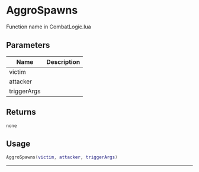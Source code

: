 # AggroSpawns

Function name in CombatLogic.lua

## Parameters

| Name        | Description |
| ----------- | ----------- |
| victim      |             |
| attacker    |             |
| triggerArgs |             |

## Returns

`none`

## Usage

```lua
AggroSpawns(victim, attacker, triggerArgs)
```

---
